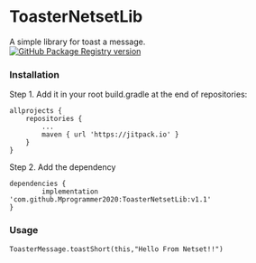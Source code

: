 # ToasterNetsetLib
A simple library for toast a message.
<br>[![GitHub Package Registry version](https://img.shields.io/badge/Version-v1.1-blue?label=Version&logo=github)](https://github.com/Mprogrammer2020/ToasterNetsetLib/releases/tag/v1.1)

### Installation

Step 1. Add it in your root build.gradle at the end of repositories:

	allprojects {
		repositories {
			...
			maven { url 'https://jitpack.io' }
		}
	}

Step 2. Add the dependency

	dependencies {
	        implementation 'com.github.Mprogrammer2020:ToasterNetsetLib:v1.1'
	}

### Usage 

```
ToasterMessage.toastShort(this,"Hello From Netset!!")
```

